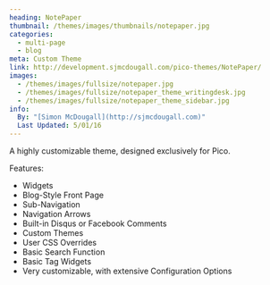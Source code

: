 ```yaml
---
heading: NotePaper
thumbnail: /themes/images/thumbnails/notepaper.jpg
categories:
  - multi-page
  - blog
meta: Custom Theme
link: http://development.sjmcdougall.com/pico-themes/NotePaper/
images:
  - /themes/images/fullsize/notepaper.jpg
  - /themes/images/fullsize/notepaper_theme_writingdesk.jpg
  - /themes/images/fullsize/notepaper_theme_sidebar.jpg
info:
  By: "[Simon McDougall](http://sjmcdougall.com)"
  Last Updated: 5/01/16
---
```

A highly customizable theme, designed exclusively for Pico.

Features:


* Widgets
* Blog-Style Front Page
* Sub-Navigation
* Navigation Arrows
* Built-in Disqus or Facebook Comments
* Custom Themes
* User CSS Overrides
* Basic Search Function
* Basic Tag Widgets
* Very customizable, with extensive Configuration Options
